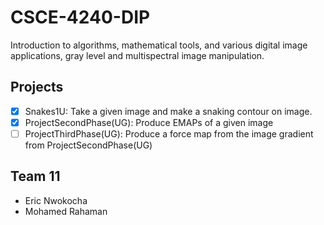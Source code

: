 # CSCE-4240-DIP
Introduction to algorithms, mathematical tools, and various digital image applications, gray level and
multispectral image manipulation.

## Projects
- [x] Snakes1U: Take a given image and make a snaking contour on image.
- [x] ProjectSecondPhase(UG): Produce EMAPs of a given image
- [ ] ProjectThirdPhase(UG): Produce a force map from the image gradient from ProjectSecondPhase(UG)

## Team 11
- Eric Nwokocha
- Mohamed Rahaman
